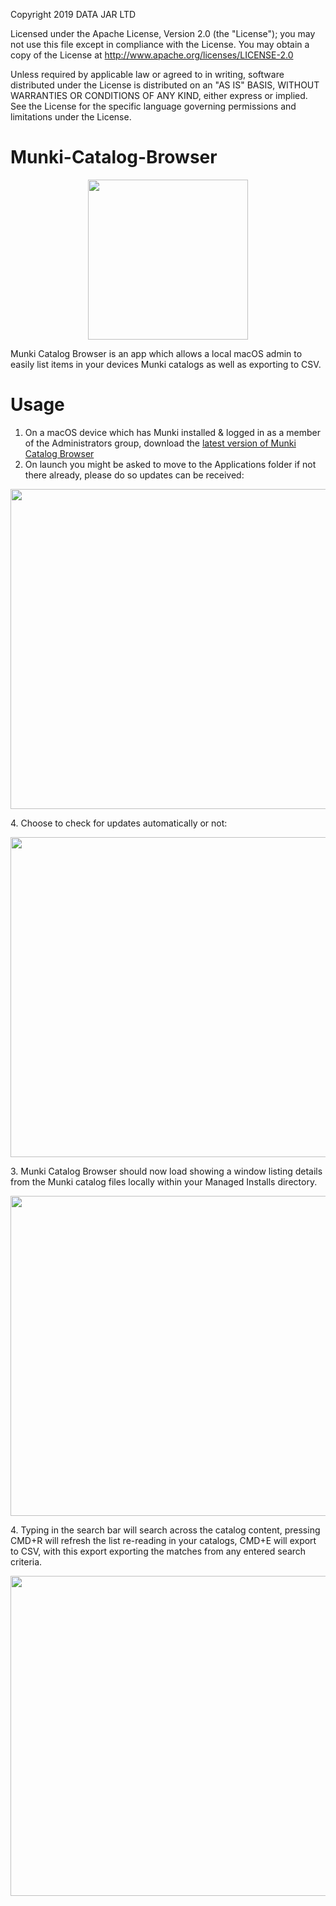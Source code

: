 Copyright 2019 DATA JAR LTD

Licensed under the Apache License, Version 2.0 (the "License"); you may not use this file except in compliance with the License. You may obtain a copy of the License at http://www.apache.org/licenses/LICENSE-2.0

Unless required by applicable law or agreed to in writing, software distributed under the License is distributed on an "AS IS" BASIS, WITHOUT WARRANTIES OR CONDITIONS OF ANY KIND, either express or implied. See the License for the specific language governing permissions and limitations under the License.

# Munki-Catalog-Browser
<p align="center"><img src="/../assets/images/MunkiCatalogBrowserx1024.png" width="256" height="256"></p>

Munki Catalog Browser is an app which allows a local macOS admin to easily list items in your devices Munki catalogs as well as exporting to CSV.

# Usage
1. On a macOS device which has Munki installed & logged in as a member of the Administrators group, download the [latest version of Munki Catalog Browser](https://github.com/dataJAR/Munki-Catalog-Browser/releases/latest)
2. On launch you might be asked to move to the Applications folder if not there already, please do so updates can be received:
<p align="center"><img src="/../assets/images/Screenshot%202019-11-09%2015.15.55.png" width="512"></p>
4. Choose to check for updates automatically or not:
<p align="center"><img src="/../assets/images/Screenshot%202019-11-09%2015.53.11.png" width="512"></p>
3. Munki Catalog Browser should now load showing a window listing details from the Munki catalog files locally within your Managed Installs directory.<p align="center"><img src="/../assets/images/Screenshot%202019-11-09%2014.31.49.png" width="512"></p>
4. Typing in the search bar will search across the catalog content, pressing CMD+R will refresh the list re-reading in your catalogs, CMD+E will export to CSV, with this export exporting the matches from any entered search criteria.
<p align="center"><img src="/../assets/images/Screenshot%202019-11-09%2013.59.20.png" width="512"></p>
